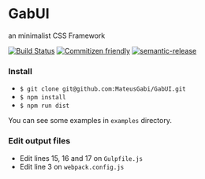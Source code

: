 # GabUI 
an minimalist CSS Framework

[![Build Status](https://travis-ci.org/MateusGabi/GabUI.svg?branch=master)](https://travis-ci.org/MateusGabi/GabUI)
[![Commitizen friendly](https://img.shields.io/badge/commitizen-friendly-brightgreen.svg)](http://commitizen.github.io/cz-cli/)
[![semantic-release](https://img.shields.io/badge/%20%20%F0%9F%93%A6%F0%9F%9A%80-semantic--release-e10079.svg)](https://github.com/semantic-release/semantic-release)

### Install

* `$ git clone git@github.com:MateusGabi/GabUI.git`
* `$ npm install`
* `$ npm run dist`

You can see some examples in `examples` directory.

### Edit output files

* Edit lines 15, 16 and 17 on `Gulpfile.js`
* Edit line 3 on `webpack.config.js` 
